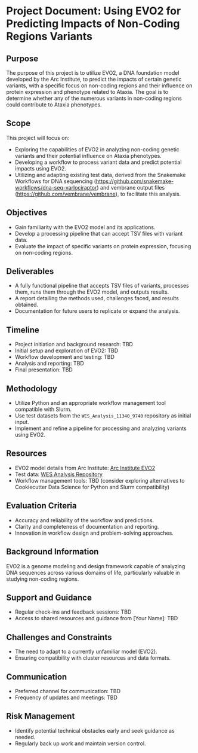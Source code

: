 # Project Document: Using EVO2 for Predicting Impacts of Non-Coding Regions Variants

## Purpose
The purpose of this project is to utilize EVO2, a DNA foundation model developed by the Arc Institute, to predict the impacts of certain genetic variants, with a specific focus on non-coding regions and their influence on protein expression and phenotype related to Ataxia. The goal is to determine whether any of the numerous variants in non-coding regions could contribute to Ataxia phenotypes.


## Scope

This project will focus on:

- Exploring the capabilities of EVO2 in analyzing non-coding genetic variants and their potential influence on Ataxia phenotypes.
- Developing a workflow to process variant data and predict potential impacts using EVO2.
- Utilizing and adapting existing test data, derived from the Snakemake Workflows for DNA sequencing (https://github.com/snakemake-workflows/dna-seq-varlociraptor) and vembrane output files (https://github.com/vembrane/vembrane), to facilitate this analysis.


## Objectives
- Gain familiarity with the EVO2 model and its applications.
- Develop a processing pipeline that can accept TSV files with variant data.
- Evaluate the impact of specific variants on protein expression, focusing on non-coding regions.

## Deliverables
- A fully functional pipeline that accepts TSV files of variants, processes them, runs them through the EVO2 model, and outputs results.
- A report detailing the methods used, challenges faced, and results obtained.
- Documentation for future users to replicate or expand the analysis.

## Timeline
- Project initiation and background research: TBD
- Initial setup and exploration of EVO2: TBD
- Workflow development and testing: TBD
- Analysis and reporting: TBD
- Final presentation: TBD

## Methodology
- Utilize Python and an appropriate workflow management tool compatible with Slurm.
- Use test datasets from the `WES_Analysis_11340_9740` repository as initial input.
- Implement and refine a pipeline for processing and analyzing variants using EVO2.

## Resources
- EVO2 model details from Arc Institute: [Arc Institute EVO2](https://github.com/ArcInstitute/evo2)
- Test data: [WES Analysis Repository](https://github.com/delpropo/WES_Analysis_11340_9740/tree/main/tests/data)
- Workflow management tools: TBD (consider exploring alternatives to Cookiecutter Data Science for Python and Slurm compatibility)

## Evaluation Criteria
- Accuracy and reliability of the workflow and predictions.
- Clarity and completeness of documentation and reporting.
- Innovation in workflow design and problem-solving approaches.

## Background Information
EVO2 is a genome modeling and design framework capable of analyzing DNA sequences across various domains of life, particularly valuable in studying non-coding regions.

## Support and Guidance
- Regular check-ins and feedback sessions: TBD
- Access to shared resources and guidance from [Your Name]: TBD

## Challenges and Constraints
- The need to adapt to a currently unfamiliar model (EVO2).
- Ensuring compatibility with cluster resources and data formats.

## Communication
- Preferred channel for communication: TBD
- Frequency of updates and meetings: TBD

## Risk Management
- Identify potential technical obstacles early and seek guidance as needed.
- Regularly back up work and maintain version control.


